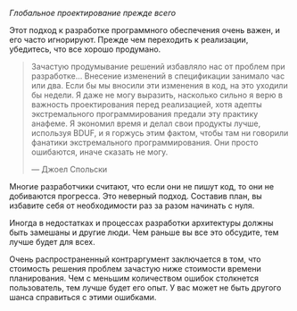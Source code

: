 _Глобальное проектирование прежде всего_  
  
Этот подход к разработке программного обеспечения очень важен, и его часто игнорируют. Прежде чем переходить к реализации, убедитесь, что все хорошо продумано.  
  

> Зачастую продумывание решений избавляло нас от проблем при разработке… Внесение изменений в спецификации занимало час или два. Если бы мы вносили эти изменения в код, на это уходили бы недели. Я даже не могу выразить, насколько сильно я верю в важность проектирования перед реализацией, хотя адепты экстремального программирования предали эту практику анафеме. Я экономил время и делал свои продукты лучше, используя BDUF, и я горжусь этим фактом, чтобы там ни говорили фанатики экстремального программирования. Они просто ошибаются, иначе сказать не могу.  
>   
> — Джоел Спольски

  
Многие разработчики считают, что если они не пишут код, то они не добиваются прогресса. Это неверный подход. Составив план, вы избавите себя от необходимости раз за разом начинать с нуля.  
  
Иногда в недостатках и процессах разработки архитектуры должны быть замешаны и другие люди. Чем раньше вы все это обсудите, тем лучше будет для всех.  
  
Очень распространенный контраргумент заключается в том, что стоимость решения проблем зачастую ниже стоимости времени планирования. Чем с меньшим количеством ошибок столкнется пользователь, тем лучше будет его опыт. У вас может не быть другого шанса справиться с этими ошибками.